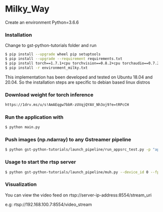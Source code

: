 # Milky_Way

Create an environment
Python=3.6.6

### Installation

Change to gst-python-tutorials folder and run

```bash
$ pip install --upgrade wheel pip setuptools 
$ pip install --upgrade --requirement requirements.txt
$ pip install torch==1.7.1+cpu torchvision==0.8.2+cpu torchaudio==0.7.2 -f https://download.pytorch.org/whl/torch_stable.htm
$ pip install -r environment_milky.txt
```

This implementation has been developed and tested on Ubuntu 18.04 and 20.04. So the installation steps are specific to debian based linux distros

### Download weight for torch inference
```bash
https://1drv.ms/u/s!AmAEqgw7bbR-zUVqjQYAV_Nh3oj9?e=tRPcCH
```

### Run the application with

```bash
$ python main.py
```

### Push images (np.ndarray) to any Gstreamer pipeline
```bash
$ python gst-python-tutorials/launch_pipeline/run_appsrc_test.py -p "appsrc emit-signals=True is-live=True caps=video/x-raw ! queue ! videoconvert ! autovideosink"  -n 1000
```

### Usage to start the rtsp server
```bash
$ python gst-python-tutorials/launch_pipeline/muh.py --device_id 0 --fps 30  --port 8554 --stream_uri /video_stream
```

### Visualization

You can view the video feed on rtsp://server-ip-address:8554/stream_uri

e.g: rtsp://192.168.100.7:8554/video_stream
